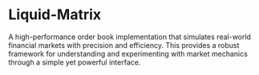 # Liquid-Matrix
A high-performance order book implementation that simulates real-world financial markets with precision and efficiency. This provides a robust framework for understanding and experimenting with market mechanics through a simple yet powerful interface.
